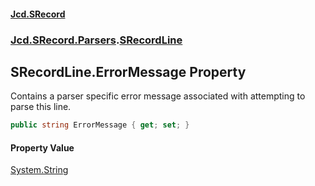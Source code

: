 #### [Jcd.SRecord](index.md 'index')
### [Jcd.SRecord.Parsers](Jcd.SRecord.Parsers.md 'Jcd.SRecord.Parsers').[SRecordLine](Jcd.SRecord.Parsers.SRecordLine.md 'Jcd.SRecord.Parsers.SRecordLine')

## SRecordLine.ErrorMessage Property

Contains a parser specific error message associated with attempting to parse this line.

```csharp
public string ErrorMessage { get; set; }
```

#### Property Value
[System.String](https://docs.microsoft.com/en-us/dotnet/api/System.String 'System.String')